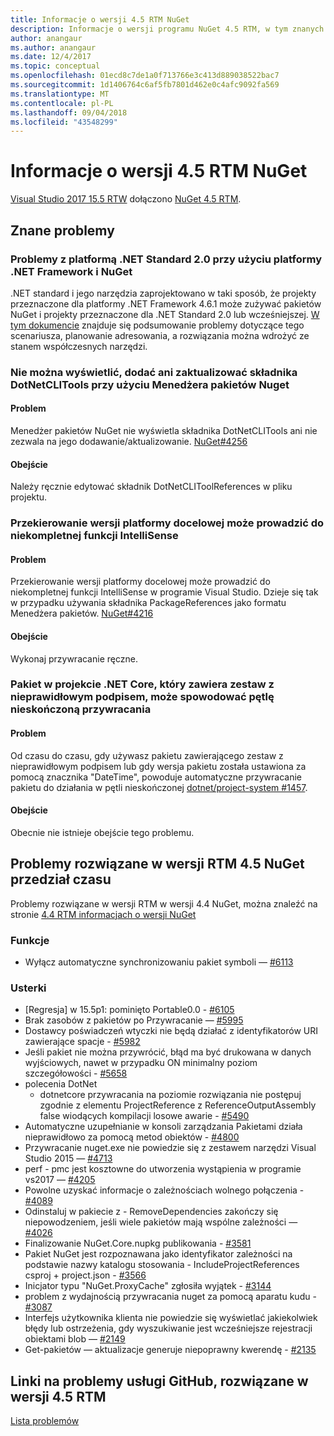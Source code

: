 ```yaml
---
title: Informacje o wersji 4.5 RTM NuGet
description: Informacje o wersji programu NuGet 4.5 RTM, w tym znanych problemów, poprawki, funkcje dodane i DCRs.
author: anangaur
ms.author: anangaur
ms.date: 12/4/2017
ms.topic: conceptual
ms.openlocfilehash: 01ecd8c7de1a0f713766e3c413d889038522bac7
ms.sourcegitcommit: 1d1406764c6af5fb7801d462e0c4afc9092fa569
ms.translationtype: MT
ms.contentlocale: pl-PL
ms.lasthandoff: 09/04/2018
ms.locfileid: "43548299"
---
```

# <a name="nuget-45-rtm-release-notes"></a>Informacje o wersji 4.5 RTM NuGet

[Visual Studio 2017 15.5 RTW](https://www.visualstudio.com/news/releasenotes/vs2017-relnotes) dołączono [NuGet 4.5 RTM](https://dist.nuget.org/win-x86-commandline/v4.5.0/nuget.exe).

## <a name="known-issues"></a>Znane problemy

### <a name="issues-with-net-standard-20-with-net-framework--nuget"></a>Problemy z platformą .NET Standard 2.0 przy użyciu platformy .NET Framework i NuGet 

.NET standard i jego narzędzia zaprojektowano w taki sposób, że projekty przeznaczone dla platformy .NET Framework 4.6.1 może zużywać pakietów NuGet i projekty przeznaczone dla .NET Standard 2.0 lub wcześniejszej. [W tym dokumencie](https://github.com/dotnet/standard/issues/481) znajduje się podsumowanie problemy dotyczące tego scenariusza, planowanie adresowania, a rozwiązania można wdrożyć ze stanem współczesnych narzędzi.

### <a name="you-are-unable-to-view-add-or-update-dotnetclitools-using-nuget-package-manager"></a>Nie można wyświetlić, dodać ani zaktualizować składnika DotNetCLITools przy użyciu Menedżera pakietów Nuget

#### <a name="issue"></a>Problem

Menedżer pakietów NuGet nie wyświetla składnika DotNetCLITools ani nie zezwala na jego dodawanie/aktualizowanie. [NuGet#4256](https://github.com/NuGet/Home/issues/4256)

#### <a name="workaround"></a>Obejście

Należy ręcznie edytować składnik DotNetCLIToolReferences w pliku projektu.

### <a name="retargeting-target-framework-version-may-lead-to-incomplete-intellisense"></a>Przekierowanie wersji platformy docelowej może prowadzić do niekompletnej funkcji IntelliSense

#### <a name="issue"></a>Problem

Przekierowanie wersji platformy docelowej może prowadzić do niekompletnej funkcji IntelliSense w programie Visual Studio. Dzieje się tak w przypadku używania składnika PackageReferences jako formatu Menedżera pakietów. [NuGet#4216](https://github.com/NuGet/Home/issues/4216)

#### <a name="workaround"></a>Obejście

Wykonaj przywracanie ręczne.

### <a name="a-package-in-a-net-core-project-that-contains-an-assembly-with-an-invalid-signature-can-trigger-an-infinite-restore-loop"></a>Pakiet w projekcie .NET Core, który zawiera zestaw z nieprawidłowym podpisem, może spowodować pętlę nieskończoną przywracania

#### <a name="issue"></a>Problem

Od czasu do czasu, gdy używasz pakietu zawierającego zestaw z nieprawidłowym podpisem lub gdy wersja pakietu została ustawiona za pomocą znacznika "DateTime", powoduje automatyczne przywracanie pakietu do działania w pętli nieskończonej [dotnet/project-system #1457](https://github.com/dotnet/project-system/issues/1457).

#### <a name="workaround"></a>Obejście

Obecnie nie istnieje obejście tego problemu.

## <a name="issues-fixed-in-nuget-45-rtm-timeframe"></a>Problemy rozwiązane w wersji RTM 4.5 NuGet przedział czasu

Problemy rozwiązane w wersji RTM w wersji 4.4 NuGet, można znaleźć na stronie [4.4 RTM informacjach o wersji NuGet](../release-notes/nuget-4.4-RTM.md) 

### <a name="features"></a>Funkcje

- Wyłącz automatyczne synchronizowaniu pakiet symboli — [#6113](https://github.com/NuGet/Home/issues/6113)

### <a name="bugs"></a>Usterki

- [Regresja] w 15.5p1: pominięto Portable0.0 - [#6105](https://github.com/NuGet/Home/issues/6105)
- Brak zasobów z pakietów po Przywracanie — [#5995](https://github.com/NuGet/Home/issues/5995)
- Dostawcy poświadczeń wtyczki nie będą działać z identyfikatorów URI zawierające spacje - [#5982](https://github.com/NuGet/Home/issues/5982)
- Jeśli pakiet nie można przywrócić, błąd ma być drukowana w danych wyjściowych, nawet w przypadku ON minimalny poziom szczegółowości - [#5658](https://github.com/NuGet/Home/issues/5658)
- polecenia DotNet
  - dotnetcore przywracania na poziomie rozwiązania nie postępuj zgodnie z elementu ProjectReference z ReferenceOutputAssembly false wiodących kompilacji losowe awarie - [#5490](https://github.com/NuGet/Home/issues/5490)
- Automatyczne uzupełnianie w konsoli zarządzania Pakietami działa nieprawidłowo za pomocą metod obiektów - [#4800](https://github.com/NuGet/Home/issues/4800)
- Przywracanie nuget.exe nie powiedzie się z zestawem narzędzi Visual Studio 2015 — [#4713](https://github.com/NuGet/Home/issues/4713)
- perf - pmc jest kosztowne do utworzenia wystąpienia w programie vs2017 — [#4205](https://github.com/NuGet/Home/issues/4205)
- Powolne uzyskać informacje o zależnościach wolnego połączenia - [#4089](https://github.com/NuGet/Home/issues/4089)
- Odinstaluj w pakiecie z - RemoveDependencies zakończy się niepowodzeniem, jeśli wiele pakietów mają wspólne zależności — [#4026](https://github.com/NuGet/Home/issues/4026)
- Finalizowanie NuGet.Core.nupkg publikowania - [#3581](https://github.com/NuGet/Home/issues/3581)
- Pakiet NuGet jest rozpoznawana jako identyfikator zależności na podstawie nazwy katalogu stosowania - IncludeProjectReferences csproj + project.json - [#3566](https://github.com/NuGet/Home/issues/3566)
- Inicjator typu "NuGet.ProxyCache" zgłosiła wyjątek - [#3144](https://github.com/NuGet/Home/issues/3144)
- problem z wydajnością przywracania nuget za pomocą aparatu kudu - [#3087](https://github.com/NuGet/Home/issues/3087)
- Interfejs użytkownika klienta nie powiedzie się wyświetlać jakiekolwiek błędy lub ostrzeżenia, gdy wyszukiwanie jest wcześniejsze rejestracji obiektami blob — [#2149](https://github.com/NuGet/Home/issues/2149)
- Get-pakietów — aktualizacje generuje niepoprawny kwerendę - [#2135](https://github.com/NuGet/Home/issues/2135)

## <a name="links-to-github-issues-fixed-in-45-rtm"></a>Linki na problemy usługi GitHub, rozwiązane w wersji 4.5 RTM

[Lista problemów](https://github.com/NuGet/Home/issues?q=is%3Aissue+milestone%3A4.5+is%3Aclosed)
